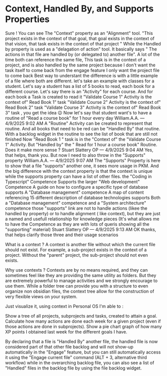# Context, Handled By, and Supports Properties

Sure ! You can see The "Context" property as an "Alignment" tool. "This project exists in the context of that goal, that goal exists in the context of that vision, that task exists in the context of that project "
While the Handled by property is used as a "delagation of action" tool. It basically says " The actions in that file are handled by (or delegated to) another file".
A lot of the time both can reference the same file, This task is in the context of a project, and is also handled by the same project because I don't want the task itself to come back from the engage feature I only want the project file to come back 
Best way to understant the difference is with a little example of a file where both are different. let's take an example with classes for a student. 
Let's say a student has a list of 5 books to read, each book for a different course. Let's say there is an "Activity" for each course. And for each book a Task is created to read it 
"Validate Course 1"  Activity is the context of" Read  Book 1" task
"Validate Course 2"  Activity is the context of" Read  Book 2" task
"Validate Course 3"  Activity is the context of" Read  Book 3" task
, you get the idea 😉
Now let's say that student want's to have a routine of "Read a course book" for 1 hour every day
William.A.A. — 4/9/2025 9:02 AM
A "Routine" Activity can be created to represent that routine. And all books that need to be red can be "Handled By" that routine. With a backlog widget in the routine to see the list of book that are still not finished
Now "Read  Book 1 " task is in the "Context of" the "Validate Course 1" Activity. But "Handled by" the " Read for 1 hour a course book" Routine.
Does it make more sense ?
Stuart Slattery
OP
 — 4/9/2025 9:04 AM
Yes, that helps, thank you.
But now I need to also throw in the "Supports" property
William.A.A. — 4/9/2025 9:07 AM
The "Supports" Property is here to show that a file "supports" another one, it sees more usage in PKM. And the big difference with the context property is that the context is unique while the supports property can have a list of other files.
the "Coding in Typescript" Competence Supports the larger "Web development" Competence
A guide on how to configure a specific type of database supports A "Database management" competence
A map of content referencing 15 different description of database technologies supports Both a "Database management" competence and a "System  architecture" competence
those "supports" link are not to handle actions (likee the handled by property) or to handle alignment ( like context), but they are just a named and usefull relationship for knowledge pieces (It's what allows me to have the Competence as they are with lots of queris showing all the "supporting" material)
Stuart Slattery
OP
 — 4/9/2025 9:13 AM
OK thanks, that helps clarify those three and their usage scenarios


What is a context ?
A context is another file without which the current file should not exist.
For example, a sub-project exists in the context of a project. Without the "parent" project, the sub-project should not even exists.

Why use contexts ?
Contexts are by no means required, and they can sometimes feel like they are providing the same utility as folders.
But they are extremely powerful to manage activities and we strongly encourage to use them. While a folder tree can provide you with a structure to even organize non obsidian files, the context tree allow for the construction of very flexible views on your system.

Just visualize it, using context in Personal OS I'm able to :

Show a tree of all projects, subprojects and tasks, created to attain a goal.
Calculate how many actions are done each week for a given project (even if those actions are done in subprojects).
Show a pie chart graph of how many XP points I obtained last week for the different goals I have.


By declaring that a file is "Handled By" another file, the handled file is now considered part of that other file backlog and will not show-up automatically in the "Engage" feature, but you can still automatically access it using the "Engage current file" command (ALT + 3, alternative third workflow) while in the overarching backlog file, you can also see a list of "Handled" files in the backlog file by using the file backlog widget.